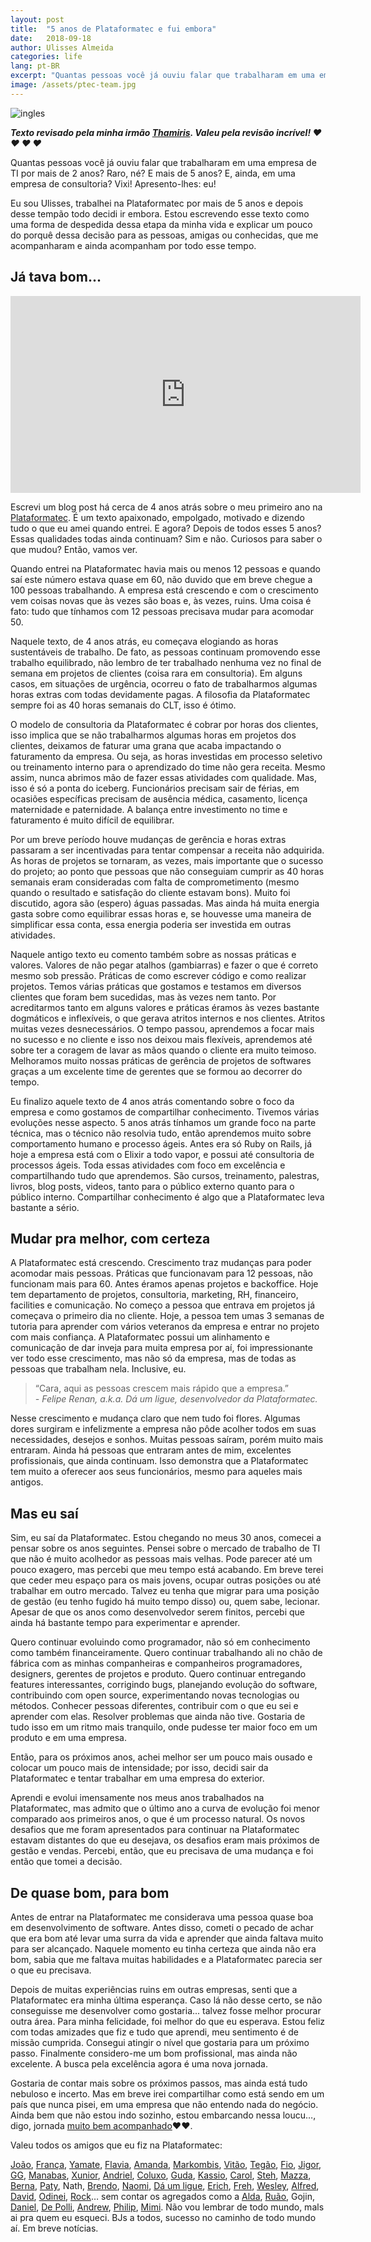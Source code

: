```yaml
---
layout: post
title:  "5 anos de Plataformatec e fui embora"
date:   2018-09-18
author: Ulisses Almeida
categories: life
lang: pt-BR
excerpt: "Quantas pessoas você já ouviu falar que trabalharam em uma empresa de TI por mais de 2 anos? Raro, né? E mais de 5 anos? E, ainda, em uma empresa de consultoria? VixiI! Apresento-lhes: eu!"
image: /assets/ptec-team.jpg
---
```


![ingles](/assets/ptec-team.jpg)

__*Texto revisado pela minha irmão [Thamiris](https://twitter.com/missdracaryz). Valeu pela revisão incrível! ❤️ ❤️ ❤️ ❤️*__

Quantas pessoas você já ouviu falar que trabalharam em uma empresa de TI por mais de 2 anos? Raro, né? E mais de 5 anos? E, ainda, em uma empresa de consultoria? Vixi! Apresento-lhes: eu!

Eu sou Ulisses, trabalhei na Plataformatec por mais de 5 anos e depois desse tempão todo decidi ir embora. Estou escrevendo esse texto como uma forma de despedida dessa etapa da minha vida e explicar um pouco do porquê dessa decisão para as pessoas, amigas ou conhecidas, que me acompanharam e ainda acompanham por todo esse tempo.

## Já tava bom...

<iframe width="560" height="315" src="https://www.youtube.com/embed/AloUfickrBk" frameborder="0" allow="autoplay; encrypted-media" allowfullscreen></iframe>

Escrevi um blog post há cerca de 4 anos atrás sobre o meu primeiro ano na [Plataformatec](http://blog.plataformatec.com.br/2014/05/1-year-working-at-plataformatec/). É um texto apaixonado, empolgado, motivado e dizendo tudo o que eu amei quando entrei. E agora? Depois de todos esses 5 anos? Essas qualidades todas ainda continuam? Sim e não. Curiosos para saber o que mudou? Então, vamos ver.

Quando entrei na Plataformatec havia mais ou menos 12 pessoas e quando saí este número estava quase em 60, não duvido que em breve chegue a 100 pessoas trabalhando. A empresa está crescendo e com o crescimento vem coisas novas que às vezes são boas e, às vezes, ruins. Uma coisa é fato: tudo que tínhamos com 12 pessoas precisava mudar para acomodar 50.

Naquele texto, de 4 anos atrás, eu começava elogiando as horas sustentáveis de trabalho. De fato, as pessoas continuam promovendo esse trabalho equilibrado, não lembro de ter trabalhado nenhuma vez no final de semana em projetos de clientes (coisa rara em consultoria). Em alguns casos, em situações de urgência, ocorreu o fato de trabalharmos algumas horas extras com todas devidamente pagas. A filosofia da Plataformatec sempre foi as 40 horas semanais do CLT, isso é ótimo.

O modelo de consultoria da Plataformatec é cobrar por horas dos clientes, isso implica que se não trabalharmos algumas horas em projetos dos clientes, deixamos de faturar uma grana que acaba impactando o faturamento da empresa. Ou seja, as horas investidas em processo seletivo ou treinamento interno para o aprendizado do time não gera receita. Mesmo assim, nunca abrimos mão de fazer essas atividades com qualidade. Mas, isso é só a ponta do iceberg. Funcionários precisam sair de férias, em ocasiões específicas precisam de ausência médica, casamento, licença maternidade e paternidade. A balança entre investimento no time e faturamento é muito difícil de equilibrar.

Por um breve período houve mudanças de gerência e horas extras passaram a ser incentivadas para tentar compensar a receita não adquirida. As horas de projetos se tornaram, as vezes, mais importante que o sucesso do projeto; ao ponto que pessoas que não conseguiam cumprir as 40 horas semanais eram consideradas com falta de comprometimento (mesmo quando o resultado e satisfação do cliente estavam bons). Muito foi discutido, agora são (espero) águas passadas. Mas ainda há muita energia gasta sobre como equilibrar essas horas e, se houvesse uma maneira de simplificar essa conta, essa energia poderia ser investida em outras atividades.

Naquele antigo texto eu comento também sobre as nossas práticas e valores. Valores de não pegar atalhos (gambiarras) e fazer o que é correto mesmo sob pressão. Práticas de como escrever código e como realizar projetos. Temos várias práticas que gostamos e testamos em diversos clientes que foram bem sucedidas, mas às vezes nem tanto. Por acreditarmos tanto em alguns valores e práticas éramos às vezes bastante dogmáticos e inflexíveis, o que gerava atritos internos e nos clientes. Atritos muitas vezes desnecessários. O tempo passou, aprendemos a focar mais no sucesso e no cliente e isso nos deixou mais flexíveis, aprendemos até sobre ter a coragem de lavar as mãos quando o cliente era muito teimoso. Melhoramos muito nossas práticas de gerência de projetos de softwares graças a um excelente time de gerentes que se formou ao decorrer do tempo.

Eu finalizo aquele texto de 4 anos atrás comentando sobre o foco da empresa e como gostamos de compartilhar conhecimento. Tivemos várias evoluções nesse aspecto. 5 anos atrás tínhamos um grande foco na parte técnica, mas o técnico não resolvia tudo, então aprendemos muito sobre comportamento humano e processo ágeis. Antes era só Ruby on Rails, já hoje a empresa está com o Elixir a todo vapor, e possui até consultoria de processos ágeis. Toda essas atividades com foco em excelência e compartilhando tudo que aprendemos. São cursos, treinamento, palestras, livros, blog posts, videos, tanto para o público externo quanto para o público interno. Compartilhar conhecimento é algo que a Plataformatec leva bastante a sério.

## Mudar pra melhor, com certeza

A Plataformatec está crescendo. Crescimento traz mudanças para poder acomodar mais pessoas. Práticas que funcionavam para 12 pessoas, não funcionam mais para 60. Antes éramos apenas projetos e backoffice. Hoje tem departamento de projetos, consultoria, marketing, RH, financeiro, facilities e comunicação. No começo a pessoa que entrava em projetos já começava o primeiro dia no cliente. Hoje, a pessoa tem umas 3 semanas de tutoria para aprender com vários veteranos da empresa e entrar no projeto com mais confiança. A Plataformatec possui um alinhamento e comunicação de dar inveja para muita empresa por aí, foi impressionante ver todo esse crescimento, mas não só da empresa, mas de todas as pessoas que trabalham nela. Inclusive, eu.

> “Cara, aqui as pessoas crescem mais rápido que a empresa.” <br>
_- Felipe Renan, a.k.a. Dá um ligue, desenvolvedor da Plataformatec._

Nesse crescimento e mudança claro que nem tudo foi flores. Algumas dores surgiram e infelizmente a empresa não pôde acolher todos em suas necessidades, desejos e sonhos. Muitas pessoas saíram, porém muito mais entraram. Ainda há pessoas que entraram antes de mim, excelentes profissionais, que ainda continuam. Isso demonstra que a Plataformatec tem muito a oferecer aos seus funcionários, mesmo para aqueles mais antigos.

## Mas eu saí

Sim, eu saí da Plataformatec. Estou chegando no meus 30 anos, comecei a pensar sobre os anos seguintes. Pensei sobre o mercado de trabalho de TI que não é muito acolhedor as pessoas mais velhas. Pode parecer até um pouco exagero, mas percebi que meu tempo está acabando. Em breve terei que ceder meu espaço para os mais jovens, ocupar outras posições ou até trabalhar em outro mercado. Talvez eu tenha que migrar para uma posição de gestão (eu tenho fugido há muito tempo disso) ou, quem sabe, lecionar. Apesar de que os anos como desenvolvedor serem finitos, percebi que ainda há bastante tempo para experimentar e aprender.

Quero continuar evoluindo como programador, não só em conhecimento como também financeiramente. Quero continuar trabalhando ali no chão de fábrica com as minhas companheiras e companheiros programadores, designers, gerentes de projetos e produto. Quero continuar entregando features interessantes, corrigindo bugs, planejando evolução do software, contribuindo com open source, experimentando novas tecnologias ou métodos. Conhecer pessoas diferentes, contribuir com o que eu sei e aprender com elas. Resolver problemas que ainda não tive. Gostaria de tudo isso em um ritmo mais tranquilo, onde pudesse ter maior foco em um produto e em uma empresa.

Então, para os próximos anos, achei melhor ser um pouco mais ousado e colocar um pouco mais de intensidade; por isso, decidi sair da Plataformatec e tentar trabalhar em uma empresa do exterior.

Aprendi e evolui imensamente nos meus anos trabalhados na Plataformatec, mas admito que o último ano a curva de evolução foi menor comparado aos primeiros anos, o que é um processo natural. Os novos desafios que me foram apresentados para continuar na Plataformatec estavam distantes do que eu desejava, os desafios eram mais próximos de gestão e vendas. Percebi, então, que eu precisava de uma mudança e foi então que tomei a decisão.

## De quase bom, para bom

Antes de entrar na Plataformatec me considerava uma pessoa quase boa em desenvolvimento de software. Antes disso, cometi o pecado de achar que era bom até levar uma surra da vida e aprender que ainda faltava muito para ser alcançado. Naquele momento eu tinha certeza que ainda não era bom, sabia que me faltava muitas habilidades e a Plataformatec parecia ser o que eu precisava.

Depois de muitas experiências ruins em outras empresas, senti que a Plataformatec era minha última esperança. Caso lá não desse certo, se não conseguisse me desenvolver como gostaria... talvez fosse melhor procurar outra área. Para minha felicidade, foi melhor do que eu esperava. Estou feliz com todas amizades que fiz e tudo que aprendi, meu sentimento é de missão cumprida. Consegui atingir o nível que gostaria para um próximo passo. Finalmente considero-me um bom profissional, mas ainda não excelente. A busca pela excelência agora é uma nova jornada.

Gostaria de contar mais sobre os próximos passos, mas ainda está tudo nebuloso e incerto. Mas em breve irei compartilhar como está sendo em um país que nunca pisei, em uma empresa que não entendo nada do negócio. Ainda bem que não estou indo sozinho, estou embarcando nessa loucu…, digo, jornada [muito bem acompanhado](https://twitter.com/tabaasla)❤️❤️.

Valeu todos os amigos que eu fiz na Plataformatec:

[João](https://twitter.com/noteu), [França](https://twitter.com/rafaelfranca), [Yamate](https://twitter.com/fabioyamate), [Flavia](https://twitter.com/FlaFortes), [Amanda](https://twitter.com/amsposito), [Markombis](https://twitter.com/bruumarcondes), [Vitão](https://twitter.com/victoratmorning), [Tegão](https://twitter.com/tegonl), [Fio](https://twitter.com/philHenri), [Jigor](https://twitter.com/igorflorianfs), [GG](https://twitter.com/georgeguimaraes), [Manabas](https://twitter.com/MarceloPark), [Xunior](https://twitter.com/elieljr), [Andriel](https://twitter.com/andrielfn), [Coluxo](https://twitter.com/lucasrcolucci1), [Guda](https://twitter.com/gustavotkg), [Kassio](https://twitter.com/kassioborgesm), [Carol](https://twitter.com/kassioborgesm), [Steh](https://twitter.com/tabaasla), [Mazza](https://twitter.com/lucasmazza), [Berna](https://twitter.com/bernardo_amc), [Paty](https://twitter.com/patricia_belda), Nath, [Brendo](https://twitter.com/brenobcampos), [Naomi](https://twitter.com/elaine_nw), [Dá um ligue](https://twitter.com/FeelipeRenan), [Erich](https://twitter.com/erichkist), [Freh](https://twitter.com/gfreh), [Wesley](https://twitter.com/wesleyzapellini), [Alfred](https://twitter.com/LuizAlfredoB), [David](https://twitter.com/davidbrusius), [Odinei](https://twitter.com/odineiramone), [Rock](https://twitter.com/RocRafael)… sem contar os agregados como a [Alda](https://twitter.com/mjcoffeeholick), [Ruão](https://twitter.com/RuanBrandao), Gojin, [Daniel](https://twitter.com/kriansa), [De Polli](https://twitter.com/mdepolli), [Andrew](https://twitter.com/_andrewhr), [Philip](https://twitter.com/philipsampaio), [Mimi](https://twitter.com/renanranelli). Não vou lembrar de todo mundo, mals ai pra quem eu esqueci. BJs a todos, sucesso no caminho de todo mundo aí. Em breve notícias.
